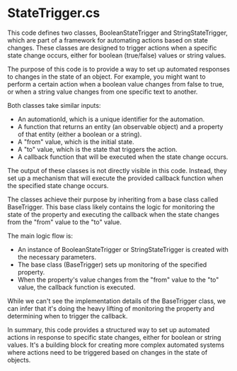 # StateTrigger.cs

This code defines two classes, BooleanStateTrigger and StringStateTrigger, which are part of a framework for automating actions based on state changes. These classes are designed to trigger actions when a specific state change occurs, either for boolean (true/false) values or string values.

The purpose of this code is to provide a way to set up automated responses to changes in the state of an object. For example, you might want to perform a certain action when a boolean value changes from false to true, or when a string value changes from one specific text to another.

Both classes take similar inputs:

- An automationId, which is a unique identifier for the automation.
- A function that returns an entity (an observable object) and a property of that entity (either a boolean or a string).
- A "from" value, which is the initial state.
- A "to" value, which is the state that triggers the action.
- A callback function that will be executed when the state change occurs.

The output of these classes is not directly visible in this code. Instead, they set up a mechanism that will execute the provided callback function when the specified state change occurs.

The classes achieve their purpose by inheriting from a base class called BaseTrigger. This base class likely contains the logic for monitoring the state of the property and executing the callback when the state changes from the "from" value to the "to" value.

The main logic flow is:

- An instance of BooleanStateTrigger or StringStateTrigger is created with the necessary parameters.
- The base class (BaseTrigger) sets up monitoring of the specified property.
- When the property's value changes from the "from" value to the "to" value, the callback function is executed.

While we can't see the implementation details of the BaseTrigger class, we can infer that it's doing the heavy lifting of monitoring the property and determining when to trigger the callback.

In summary, this code provides a structured way to set up automated actions in response to specific state changes, either for boolean or string values. It's a building block for creating more complex automated systems where actions need to be triggered based on changes in the state of objects.